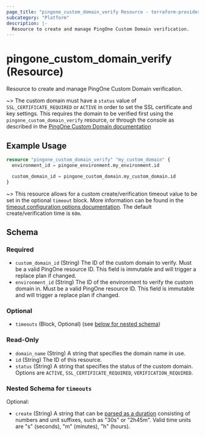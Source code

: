 ```yaml
---
page_title: "pingone_custom_domain_verify Resource - terraform-provider-pingone"
subcategory: "Platform"
description: |-
  Resource to create and manage PingOne Custom Domain verification.
---
```


# pingone_custom_domain_verify (Resource)

Resource to create and manage PingOne Custom Domain verification.

~> The custom domain must have a `status` value of `SSL_CERTIFICATE_REQUIRED` or `ACTIVE` in order to set the SSL certificate and key settings.  This requires the domain to be verified first using the `pingone_custom_domain_verify` resource, or through the console as described in the [PingOne Custom Domain documentation](https://docs.pingidentity.com/bundle/pingone/page/cxs1575407884833.html)

## Example Usage

```terraform
resource "pingone_custom_domain_verify" "my_custom_domain" {
  environment_id = pingone_environment.my_environment.id

  custom_domain_id = pingone_custom_domain.my_custom_domain.id
}
```

~> This resource allows for a custom create/verification timeout value to be set in the optional `timeout` block.  More information can be found in the [timeout configuration options documentation](https://www.terraform.io/docs/configuration/blocks/resources/syntax.html#operation-timeouts). The default create/verification time is `60m`.

<!-- schema generated by tfplugindocs -->
## Schema

### Required

- `custom_domain_id` (String) The ID of the custom domain to verify.  Must be a valid PingOne resource ID.  This field is immutable and will trigger a replace plan if changed.
- `environment_id` (String) The ID of the environment to verify the custom domain in.  Must be a valid PingOne resource ID.  This field is immutable and will trigger a replace plan if changed.

### Optional

- `timeouts` (Block, Optional) (see [below for nested schema](#nestedblock--timeouts))

### Read-Only

- `domain_name` (String) A string that specifies the domain name in use.
- `id` (String) The ID of this resource.
- `status` (String) A string that specifies the status of the custom domain.  Options are `ACTIVE`, `SSL_CERTIFICATE_REQUIRED`, `VERIFICATION_REQUIRED`.

<a id="nestedblock--timeouts"></a>
### Nested Schema for `timeouts`

Optional:

- `create` (String) A string that can be [parsed as a duration](https://pkg.go.dev/time#ParseDuration) consisting of numbers and unit suffixes, such as "30s" or "2h45m". Valid time units are "s" (seconds), "m" (minutes), "h" (hours).
